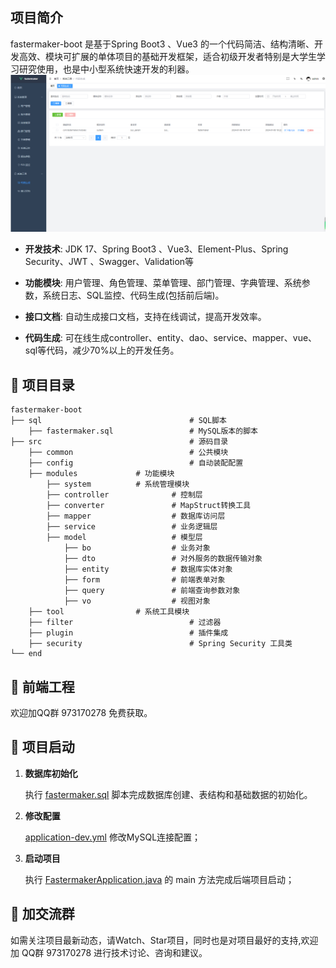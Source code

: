 ## 项目简介

fastermaker-boot 是基于Spring Boot3 、Vue3 的一个代码简洁、结构清晰、开发高效、模块可扩展的单体项目的基础开发框架，适合初级开发者特别是大学生学习研究使用，也是中小型系统快速开发的利器。
![输入图片说明](%E7%B3%BB%E7%BB%9F%E5%9B%BE.png)

- **开发技术**: JDK 17、Spring Boot3 、Vue3、Element-Plus、Spring Security、JWT 、Swagger、Validation等

- **功能模块**: 用户管理、角色管理、菜单管理、部门管理、字典管理、系统参数，系统日志、SQL监控、代码生成(包括前后端)。

- **接口文档**: 自动生成接口文档，支持在线调试，提高开发效率。

- **代码生成**: 可在线生成controller、entity、dao、service、mapper、vue、sql等代码，减少70%以上的开发任务。

## 📁 项目目录
```
fastermaker-boot
├── sql                                 # SQL脚本
    ├── fastermaker.sql                 # MySQL版本的脚本
├── src                                 # 源码目录
    ├── common                          # 公共模块
    ├── config                          # 自动装配配置
    ├── modules   			# 功能模块
        ├── system			# 系统管理模块
	    ├── controller              # 控制层
	    ├── converter               # MapStruct转换工具
	    ├── mapper                  # 数据库访问层
	    ├── service                 # 业务逻辑层
	    ├── model                   # 模型层
	        ├── bo                  # 业务对象
	        ├── dto                 # 对外服务的数据传输对象
	        ├── entity              # 数据库实体对象
	        ├── form                # 前端表单对象
	        ├── query               # 前端查询参数对象
	        ├── vo                  # 视图对象
	├── tool		        # 系统工具模块
    ├── filter                          # 过滤器
    ├── plugin                          # 插件集成
    ├── security                        # Spring Security 工具类     
└── end       
```
## 🌺 前端工程

欢迎加QQ群 973170278 免费获取。

## 🚀 项目启动

1. **数据库初始化**

    执行 [fastermaker.sql](sql/fastermaker.sql) 脚本完成数据库创建、表结构和基础数据的初始化。

2. **修改配置**

    [application-dev.yml](src/main/resources/application-dev.yml) 修改MySQL连接配置；

3. **启动项目**

    执行 [FastermakerApplication.java](src/main/java/com/fastermaker/modules/system/FastermakerApplication.java) 的 main 方法完成后端项目启动；


## 💖 加交流群

如需关注项目最新动态，请Watch、Star项目，同时也是对项目最好的支持,欢迎加 QQ群 973170278 进行技术讨论、咨询和建议。

